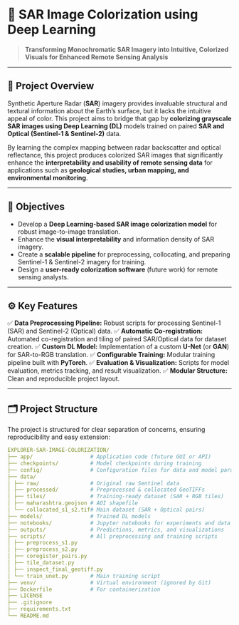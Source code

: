 # 🌈 SAR Image Colorization using Deep Learning

> **Transforming Monochromatic SAR Imagery into Intuitive, Colorized Visuals for Enhanced Remote Sensing Analysis**

---

## 📘 Project Overview

Synthetic Aperture Radar (**SAR**) imagery provides invaluable structural and textural information about the Earth’s surface, but it lacks the intuitive appeal of color. This project aims to bridge that gap by **colorizing grayscale SAR images using Deep Learning (DL)** models trained on paired **SAR and Optical (Sentinel-1 & Sentinel-2)** data.

By learning the complex mapping between radar backscatter and optical reflectance, this project produces colorized SAR images that significantly enhance the **interpretability and usability of remote sensing data** for applications such as **geological studies, urban mapping, and environmental monitoring**.

---

## 🎯 Objectives

* Develop a **Deep Learning-based SAR image colorization model** for robust image-to-image translation.
* Enhance the **visual interpretability** and information density of SAR imagery.
* Create a **scalable pipeline** for preprocessing, collocating, and preparing Sentinel-1 & Sentinel-2 imagery for training.
* Design a **user-ready colorization software** (future work) for remote sensing analysts.

---

## ⚙️ Key Features

✅ **Data Preprocessing Pipeline:** Robust scripts for processing Sentinel-1 (SAR) and Sentinel-2 (Optical) data.
✅ **Automatic Co-registration:** Automated co-registration and tiling of paired SAR/Optical data for dataset creation.
✅ **Custom DL Model:** Implementation of a custom **U-Net** (or **GAN**) for SAR-to-RGB translation.
✅ **Configurable Training:** Modular training pipeline built with **PyTorch**.
✅ **Evaluation & Visualization:** Scripts for model evaluation, metrics tracking, and result visualization.
✅ **Modular Structure:** Clean and reproducible project layout.

---

## 🗂️ Project Structure

The project is structured for clear separation of concerns, ensuring reproducibility and easy extension:

```yaml
EXPLORER-SAR-IMAGE-COLORIZATION/
├── app/                  # Application code (future GUI or API)
├── checkpoints/          # Model checkpoints during training
├── config/               # Configuration files for data and model parameters
├── data/
│ ├── raw/                # Original raw Sentinel data
│ ├── processed/          # Preprocessed & collocated GeoTIFFs
│ ├── tiles/              # Training-ready dataset (SAR + RGB tiles)
│ ├── maharashtra.geojson # AOI shapefile
│ └── collocated_s1_s2.tif# Main dataset (SAR + Optical pairs)
├── models/               # Trained DL models
├── notebooks/            # Jupyter notebooks for experiments and data exploration
├── outputs/              # Predictions, metrics, and visualizations
├── scripts/              # All preprocessing and training scripts
│ ├── preprocess_s1.py
│ ├── preprocess_s2.py
│ ├── coregister_pairs.py
│ ├── tile_dataset.py
│ ├── inspect_final_geotiff.py
│ └── train_unet.py       # Main training script
├── venv/                 # Virtual environment (ignored by Git)
├── Dockerfile            # For containerization
├── LICENSE
├── .gitignore
├── requirements.txt
└── README.md
